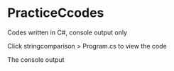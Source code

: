 # PracticeCcodes
Codes written in C#, console output only

Click stringcomparison > Program.cs to view the code

The console output

